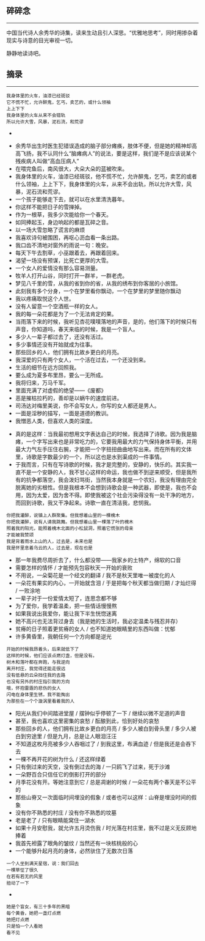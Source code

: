 ## 碎碎念
----

中国当代诗人余秀华的诗集，读来生动且引人深思。“优雅地思考”，同时用掺杂着现实与诗意的目光审视一切。

静静地读诗吧。

## 摘录
-----

```
我身体里的火车，油漆已经斑驳
它不慌不忙，允许醉鬼，乞丐，卖艺的，或什么领袖
上上下下
我身体里的火车从来不会错轨
所以允许大雪，风暴，泥石流，和荒谬
```
- 

* 余秀华出生时医生犯错误造成的脑子部分瘫痪，肢体不便，但是她的精神却高高飞扬，我不认同什么“脑瘫病人”的说法，要是这样，我们是不是应该说某个残疾病人叫做“高血压病人”
* 在喂完鱼后，南风很大，大朵大朵的蓝被吹来。
* 我身体里的火车，油漆已经斑驳，他不慌不忙，允许醉鬼，乞丐，卖艺的或者什么领袖，上上下下，我身体里的火车，从来不会出轨，所以允许大雪，风暴，泥石流和荒谬。
* 一个孩子能够走下去，就可以在水里清洗暮年。
* 你这样不能把日子的雪掸掉。
* 作为一根草，我多少次能给你一个春天。
* 如同捧起玉，身边响起的都是瓦碎之音。
* 以一场大雪忽略了谎言的麻烦
* 我喜欢诗句被围困，再呕心沥血看一条出路。
* 我口齿不清地对窗外的雨说一句：晚安。
* 每天下午去割草，小巫跟着去，再跟着回来。
* 渴望一场没有预谋，比死亡更厚的大雪。
* 一个女人的爱情没有那么容易测量。
* 牧羊人打开山谷，同时打开一群羊，一群老虎。
* 梦见八千里的雪，从我的省到你的省，从我的绣布到你客居的小旅馆。
* 此刻我有多个分身，一个在梦里看你飘动，一个在梦里的梦里随你飘动
* 我以疼痛取悦这个人世。
* 没有人留意一个空酒瓶一样的女人。
* 我的每一朵花都是为了一个无法肯定的果。
* 当雨落下来的时候，我听见杏花噗噗落地的声音，是的，他们落下的时候只有声音，你知道吗，春天来临的时候，我是一个盲人。
* 多少人一辈子都过去了，还没有活过。
* 多少事情还没有开始就成为往事。
* 那些回乡的人，他们拥有比故乡更白的月亮。
* 我深爱的只有两个女人，一个活在过去，一个还没到来。
* 生活的细节在远方回照我。
* 要么成为夏多布里昂，要么一无所成。
* 我将归来，万马千军。
* 里面充满了对虚假的绝望——《废都》
* 恶是摧枯拉朽的，善却是以蜗牛的速度前进。
* 司汤达对梅里美说，你不会写女人，你写的女人都还是男人。
* 一面是淫秽的描写，一面是道德的教训。
* 我憎恶人类，但喜欢人类的深度。
- 真的是这样：当我最初想用文字表达自己的时候，我选择了诗歌。因为我是脑瘫，一个字写出来也是非常吃力的，它要我用最大的力气保持身体平衡，并用最大力气左手压住右腕，才能把一个字扭扭曲曲地写出来。而在所有的文体里，诗歌是字数最少的一个，所以这也是水到渠成的一件事情。
- 于我而言，只有在写诗歌的时候，我才是完整的，安静的，快乐的。其实我一直不是一个安静的人，我不甘心这样的命运，我也做不到逆来顺受，但是我所有的抗争都落空，我会泼妇骂街，当然我本身就是一个农妇，我没有理由完全脱离她的劣根性。但是我根本不会想到诗歌会是一种武器，即使是，我也不会用，因为太爱，因为舍不得。即使我被这个社会污染得没有一处干净的地方，而回到诗歌，我又干净起来。诗歌一直在清洁我，悲悯我。

```
你把我灌醉，说镇上人群聚集。但我想着山里的一棵槐木
你把我灌醉，说有人请我跳舞。但我想着山里一棵落了叶的槐木
照着我的阳光，能照着槐木北面的小松鼠洞，照着它慌张的母亲
才能被我赞颂
我是背着雨水上山的人，过去是，未来也是
我是怀里息着乌云的人，过去是，现在也是
```
- 那一年我费尽周折去了，什么都没带——我家乡的土特产，绵软的口音
- 需要怎样的情怀 / 才能预先包容秋天一开始的衰败
- 不用说，一朵菊花是一个经文的翻译 / 我不是秋天里唯一被度化的人
- 一朵花有果实的内心，一开始就含泪 / 于是把每个秋天都当做归期 / 才灿烂得 / 一败涂地
- 一辈子对于一份爱情太短了，连思念都不够
- 为了爱你，我学着温柔，把一些情话慢慢熬
- 如果我说出我爱你，能让我下半生恍惚迷离
- 她不高兴也无法背过身去（我是她的生活时，我必定温柔与残忍并存）
- 贫瘠的日子照着更贫瘠的女人 / 也不知道她眼睛里的东西叫做：忧郁
- 许多黄昏里，我朝任何一个方向都是逆光

```
开始的时候我昂着头，后来就低下了
这样的时候，他们应该点燃灯盏，但是没有。
树木和落叶都在奔跑，与我逆向
离开村庄，我觉得还能走很远
没有低悬的云朵挡住我的去路
也没有另外的村庄指引我的方向
哦，怀抱雷霆的悲伤的女人
闪电在身体里生锈，我不能掏出
为那些在一个个漩涡里看着我的人
```

- 阳光从我们中间踏进堂屋 / 摆钟似乎停顿了一下 / 继续以微不足道的声音
- 甚至，我也喜欢这里密集的哀愁 / 酝酿到此，恰到好处的哀愁
- 那些回乡的人，他们拥有比故乡更白的月亮 / 多少人被白到骨头里 / 多少人被白到穷途里 / 但是九月，总是让人眼泪汪汪
- 不知道这枚月亮被多少人吞咽过了 / 到我这里，布满血迹 / 但是我还是会吞下去
- 一棵不再开花的树为什么 / 还这样绿着
- 只有倒过来的天空，没有倒过去的海 / 一只鸥飞了过来，死于沙滩
- 一朵野百合只信任它的倒影打开的部分
- 月季花没有开。等她注意到它 / 总是凋谢的时候 / 一朵花有两个春天是不公平的
- 那些山脊又一次面临时间埋没的假象 / 或者也可以这样：山脊是埋没时间的假象
- 没有你不熟悉的村庄 / 没有你不熟悉的坟墓
- 老是老了 / 只有眼睛能窝住一湖水
- 如果十月安慰我，就允许五月烫伤我 / 时光落在村庄里，我不过是义无反顾地捧着
- 我首先袒露了眼角的皱纹 / 当然还有一块核桃般的心
- 一个能够升起月亮的身体，必然驮住了无数次日落


```
一个人坐到满天星宿，说：我们回去
一棵草怔了很久
在若有若无的风里
扭动了一下
```
- 
```
她是个盲女，有三十多年的黑暗
每个黄昏，她把一盏灯点燃
她把灯点燃
只是怕一个人看她
看不见
```
